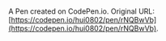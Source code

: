 # 

A Pen created on CodePen.io. Original URL: [https://codepen.io/hui0802/pen/rNQBwVb](https://codepen.io/hui0802/pen/rNQBwVb).

